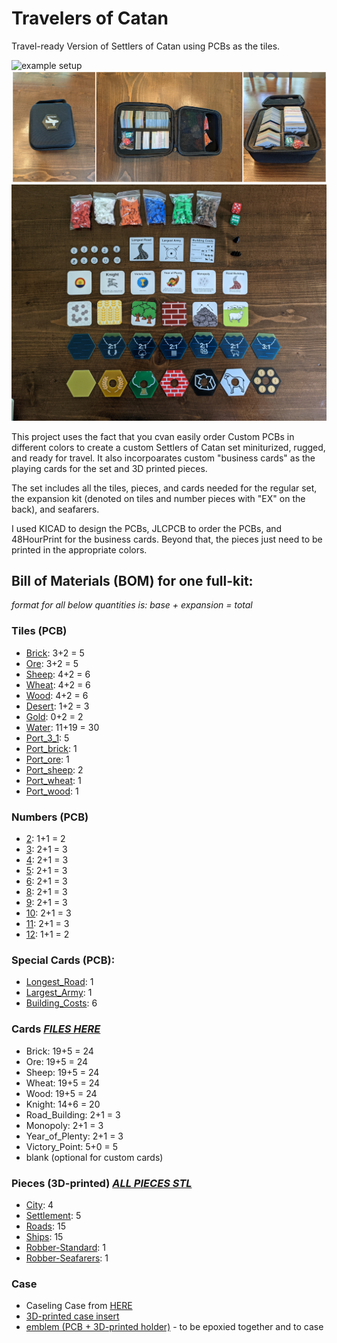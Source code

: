 # Travelers of Catan
Travel-ready Version of Settlers of Catan using PCBs as the tiles.

![example setup](assets/ex_setup.jpg)
![In Case](assets/case.png)
![all items](assets/all_items.jpg)


This project uses the fact that you cvan easily order Custom PCBs in different colors to create a custom Settlers of Catan set miniturized, rugged, and ready for travel.  It also incorpoarates custom "business cards" as the playing cards for the set and 3D printed pieces.  

The set includes all the tiles, pieces, and cards needed for the regular set, the expansion kit (denoted on tiles and number pieces with "EX" on the back), and seafarers.

I used KICAD to design the PCBs, JLCPCB to order the PCBs, and 48HourPrint for the business cards.  Beyond that, the pieces just need to be printed in the appropriate colors.

## Bill of Materials (BOM) for one full-kit:

_format for all below quantities is: base + expansion = total_

### Tiles (PCB)
- [Brick](Tiles/brick/): 3+2 = 5
- [Ore](Tiles/ore/): 3+2 = 5
- [Sheep](Tiles/sheep/): 4+2 = 6
- [Wheat](Tiles/wheat/): 4+2 = 6
- [Wood](Tiles/wood/): 4+2 = 6
- [Desert](Tiles/desert/): 1+2 = 3
- [Gold](Tiles/gold/): 0+2 = 2
- [Water](Tiles/ocean/ocean_blank/): 11+19 = 30
- [Port_3_1](Tiles/ocean/ocean_3-1/): 5
- [Port_brick](Tiles/ocean/ocean_2-1_brick/): 1
- [Port_ore](Tiles/ocean/ocean_2-1_ore/): 1
- [Port_sheep](Tiles/ocean/ocean_2-1_sheep/): 2
- [Port_wheat](Tiles/ocean/ocean_2-1_wheat/): 1
- [Port_wood](Tiles/ocean/ocean_2-1_wood/): 1

### Numbers (PCB)
- [2](Numbers/2/): 1+1 = 2
- [3](Numbers/3/): 2+1 = 3
- [4](Numbers/4/): 2+1 = 3
- [5](Numbers/5/): 2+1 = 3
- [6](Numbers/6/): 2+1 = 3
- [8](Numbers/8/): 2+1 = 3
- [9](Numbers/9/): 2+1 = 3
- [10](Numbers/10/): 2+1 = 3
- [11](Numbers/11/): 2+1 = 3
- [12](Numbers/12/): 1+1 = 2

### Special Cards (PCB):
- [Longest_Road](SpecialCards/longest_road/): 1
- [Largest_Army](SpecialCards/largest_army/): 1
- [Building_Costs](SpecialCards/building_costs/): 6

### Cards  [*FILES HERE*](Cards/) 
- Brick: 19+5 = 24
- Ore: 19+5 = 24
- Sheep: 19+5 = 24
- Wheat: 19+5 = 24
- Wood: 19+5 = 24
- Knight: 14+6 = 20
- Road_Building: 2+1 = 3
- Monopoly: 2+1 = 3
- Year_of_Plenty: 2+1 = 3
- Victory_Point: 5+0 = 5
- blank (optional for custom cards)

### Pieces (3D-printed)  [*ALL PIECES STL*](Pieces/catan_seafarers_all.stl)
- [City](Pieces/catan-seafarers-expansion-pack-pieces-with-a-piece-holder/catancity.stl): 4
- [Settlement](Pieces/catan-seafarers-expansion-pack-pieces-with-a-piece-holder/catansettlement.stl): 5
- [Roads](Pieces/catan-seafarers-expansion-pack-pieces-with-a-piece-holder/catanroad.stl): 15
- [Ships](Pieces/catan-seafarers-expansion-pack-pieces-with-a-piece-holder/catanship.stl): 15
- [Robber-Standard](Pieces/settlers_of_catan_robber.stl): 1
- [Robber-Seafarers](Pieces/Catan_Boat_v02.17.12.STL): 1

### Case
- Caseling Case from [HERE](https://www.amazon.com/gp/product/B06XKZ2D2J/)
- [3D-printed case insert](Case/catan_pcb_case_insert_caseling_4331987475.stl)
- [emblem (PCB + 3D-printed holder)](Case/case_emblem/) - to be epoxied together and to case
